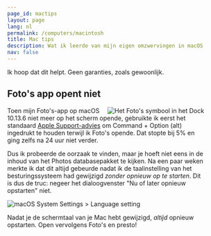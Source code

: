 ```yaml
---
page_id: mactips
layout: page
lang: nl
permalink: /computers/macintosh
title: Mac tips
description: Wat ik leerde van mijn eigen omzwervingen in macOS
nav: false
---
```


Ik hoop dat dit helpt. Geen garanties, zoals gewoonlijk.

<div class="card mx-auto mb-3 p-3" style="max-width: 90%;">

<h2>Foto's app opent niet</h2>

<img src='{{ "/assets/img/mac/photos-dock.png" | relative_url }}' alt="Het Foto's symbool in het Dock" style="float: right;">

Toen mijn Foto's-app op macOS 10.13.6 niet meer op het scherm opende, gebruikte ik eerst het standaard
<a href="https://support.apple.com/en-us/HT204967">Apple Support-advies</a> om Command + Option (alt) ingedrukt te
houden terwijl ik Foto's opende. Dat stopte bij 5% en ging zelfs na 24 uur niet verder.

Dus ik probeerde de oorzaak te vinden, maar je hoeft niet eens in de inhoud van het Photos databasepakket te kijken.
Na een paar weken merkte ik dat dit altijd gebeurde nadat ik de taalinstelling van het besturingssysteem had
gewijzigd _zonder opnieuw op te starten_.
Dit is dus de truc: negeer het dialoogvenster "Nu of later opnieuw opstarten" niet.

<img src='{{ "/assets/img/mac/Prefs-Language.png" | relative_url }}' alt="macOS System Settings > Language setting">

Nadat je de schermtaal van je Mac hebt gewijzigd, _altijd_ opnieuw opstarten. Open vervolgens Foto's en presto!

</div>
